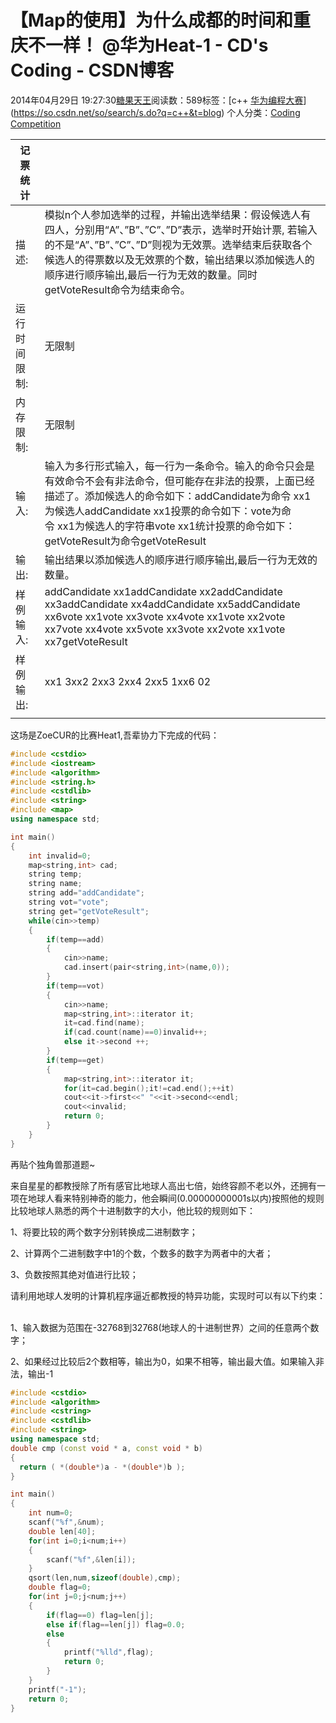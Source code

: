 # 【Map的使用】为什么成都的时间和重庆不一样！ @华为Heat-1 - CD's Coding - CSDN博客





2014年04月29日 19:27:30[糖果天王](https://me.csdn.net/okcd00)阅读数：589标签：[c++																[华为编程大赛](https://so.csdn.net/so/search/s.do?q=华为编程大赛&t=blog)](https://so.csdn.net/so/search/s.do?q=c++&t=blog)
个人分类：[Coding Competition](https://blog.csdn.net/okcd00/article/category/2133459)









|记票统计| |
|----|----|
|描述:|模拟n个人参加选举的过程，并输出选举结果：假设候选人有四人，分别用“A”、”B”、”C”、”D”表示，选举时开始计票, 若输入的不是“A”、”B”、”C”、”D”则视为无效票。选举结束后获取各个候选人的得票数以及无效票的个数，输出结果以添加候选人的顺序进行顺序输出,最后一行为无效的数量。同时getVoteResult命令为结束命令。|
|运行时间限制:|无限制|
|内存限制:|无限制|
|输入:|输入为多行形式输入，每一行为一条命令。输入的命令只会是有效命令不会有非法命令，但可能存在非法的投票，上面已经描述了。添加候选人的命令如下：addCandidate为命令 xx1为候选人addCandidate xx1投票的命令如下：vote为命令 xx1为候选人的字符串vote xx1统计投票的命令如下：getVoteResult为命令getVoteResult|
|输出:|输出结果以添加候选人的顺序进行顺序输出,最后一行为无效的数量。|
|样例输入:|addCandidate xx1addCandidate xx2addCandidate xx3addCandidate xx4addCandidate xx5addCandidate xx6vote xx1vote xx3vote xx4vote xx1vote xx2vote xx7vote xx4vote xx5vote xx3vote xx2vote xx1vote xx7getVoteResult|
|样例输出:|xx1 3xx2 2xx3 2xx4 2xx5 1xx6 02|
|||


这场是ZoeCUR的比赛Heat1,吾辈协力下完成的代码：



```cpp
#include <cstdio>
#include <iostream>
#include <algorithm>
#include <string.h>
#include <cstdlib>
#include <string>
#include <map>
using namespace std;

int main()
{
	int invalid=0;
	map<string,int> cad;
	string temp;
	string name;
	string add="addCandidate";
	string vot="vote";
	string get="getVoteResult";
	while(cin>>temp)
	{
		if(temp==add)
		{
			cin>>name;
			cad.insert(pair<string,int>(name,0));
		}
		if(temp==vot)
		{
			cin>>name;
			map<string,int>::iterator it;
			it=cad.find(name);
			if(cad.count(name)==0)invalid++;
			else it->second ++;
		}
		if(temp==get)
		{
			map<string,int>::iterator it;
			for(it=cad.begin();it!=cad.end();++it)
			cout<<it->first<<" "<<it->second<<endl;
			cout<<invalid;
			return 0;
		}
	}
}
```



再贴个独角兽那道题~

来自星星的都教授除了所有感官比地球人高出七倍，始终容颜不老以外，还拥有一项在地球人看来特别神奇的能力，他会瞬间(0.00000000001s以内)按照他的规则比较地球人熟悉的两个十进制数字的大小，他比较的规则如下：   

1、将要比较的两个数字分别转换成二进制数字；   

2、计算两个二进制数字中1的个数，个数多的数字为两者中的大者；   

3、负数按照其绝对值进行比较；   

请利用地球人发明的计算机程序逼近都教授的特异功能，实现时可以有以下约束：   

1、输入数据为范围在-32768到32768(地球人的十进制世界）之间的任意两个数字；   

2、如果经过比较后2个数相等，输出为0，如果不相等，输出最大值。如果输入非法，输出-1



```cpp
#include <cstdio>
#include <algorithm>
#include <cstring>
#include <cstdlib>
#include <string>
using namespace std;
double cmp (const void * a, const void * b)
{
  return ( *(double*)a - *(double*)b );
}

int main()
{
	int num=0;
	scanf("%f",&num);
	double len[40];
	for(int i=0;i<num;i++)
	{
		scanf("%f",&len[i]);
	}
	qsort(len,num,sizeof(double),cmp);
	double flag=0;
	for(int j=0;j<num;j++)
	{
		if(flag==0) flag=len[j];
		else if(flag==len[j]) flag=0.0;
		else
		{
			printf("%lld",flag);
			return 0;	 
		}
	}
	printf("-1");
	return 0;
}
```






